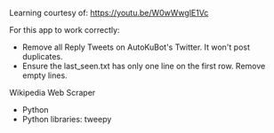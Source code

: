 Learning courtesy of: https://youtu.be/W0wWwglE1Vc

For this app to work correctly:
- Remove all Reply Tweets on AutoKuBot's Twitter.  It won't post duplicates.
- Ensure the last_seen.txt has only one line on the first row.  Remove empty lines.

Wikipedia Web Scraper
- Python
- Python libraries: tweepy
